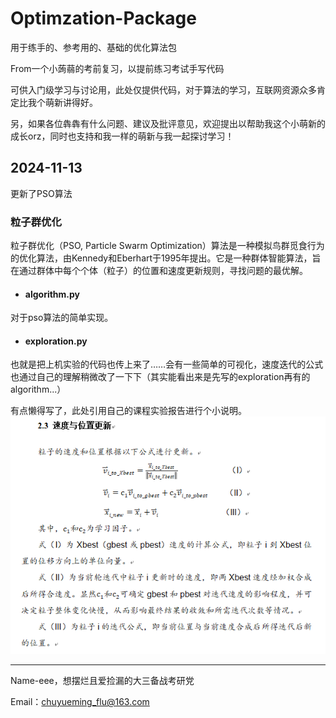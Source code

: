 # Optimzation-Package
用于练手的、参考用的、基础的优化算法包

From一个小蒟蒻的考前复习，以提前练习考试手写代码

可供入门级学习与讨论用，此处仅提供代码，对于算法的学习，互联网资源众多肯定比我个萌新讲得好。

另，如果各位犇犇有什么问题、建议及批评意见，欢迎提出以帮助我这个小萌新的成长orz，同时也支持和我一样的萌新与我一起探讨学习！

## 2024-11-13
更新了PSO算法

### 粒子群优化
粒子群优化（PSO, Particle Swarm Optimization）算法是一种模拟鸟群觅食行为的优化算法，由Kennedy和Eberhart于1995年提出。它是一种群体智能算法，旨在通过群体中每个个体（粒子）的位置和速度更新规则，寻找问题的最优解。

- #### algorithm.py
对于pso算法的简单实现。

- #### exploration.py
也就是把上机实验的代码也传上来了……会有一些简单的可视化，速度迭代的公式也通过自己的理解稍微改了一下下（其实能看出来是先写的exploration再有的algorithm...）

有点懒得写了，此处引用自己的课程实验报告进行个小说明。
![exploration](PSO/exploration.png)

---
Name-eee，想摆烂且爱捡漏的大三备战考研党

Email：chuyueming_flu@163.com